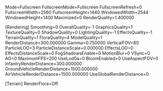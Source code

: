 Mode=Fullscreen
FullscreenMode=Fullscreen
FullscreenRefresh=0
FullscreenWidth=2560
FullscreenHeight=1440
WindowedWidth=2544
WindowedHeight=1400
Maximized=0
RenderQuality=1.400000

[Rendering]
Smoothing=0
OverallQuality=-1
GraphicsQuality=1
TextureQuality=0
ShadowQuality=0
LightingQuality=-1
EffectsQuality=-1
TerrainQuality=1
FloraQuality=4
ModelQuality=1
RenderDistance=300.000000
Gamma=0.750000
VerticalFOV=80
ParticleLOD=3
ParticleDistanceScale=0.000000
EffectsLOD=0
EffectsDistanceScale=0
FogShadowsEnable=0
MotionBlur=0
VSync=0
AO=0
MaximumFPS=200
UseLod0a=0
BloomEnabled=0
UseAspectFOV=0
InfantryRenderDistance=300.000000
GroundVehicleRenderDistance=1500.000000
AirVehicleRenderDistance=1500.000000
UseGlobalRenderDistance=0

[Terrain]
RenderFlora=Off
